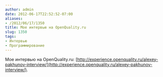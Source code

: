 ```yaml
---
author: admin
date: 2012-06-17T22:52:52-07:00
aliases:
- /2012/06/17/1350
title: Мое интервью на OpenQuality.ru
slug: 1350
tags:
- Интервью
- Программирование
---
```


Мое интервью на OpenQuality.ru: [http://experience.openquality.ru/alexey-pakhunov-interview/](http://experience.openquality.ru/alexey-pakhunov-interview/).
